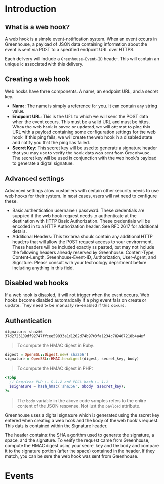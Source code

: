 # Introduction

## What is a web hook?

A web hook is a simple event-notification system. When an event occurs in Greenhouse, a payload of JSON data containing information about the event is sent via POST to a specified endpoint URL over HTTPS.

Each delivery will include a `Greenhouse-Event-ID` header. This will contain an unique id associated with this delivery.

## Creating a web hook

Web hooks have three components. A name, an endpoint URL, and a secret key.


- **Name**: The name is simply a reference for you. It can contain any string value.
- **Endpoint URL**: This is the URL to which we will send the POST data when the event occurs. This must be a valid URL and must be https. When the web hook is saved or updated, we will attempt to ping this URL with a payload containing some configuration settings for the web hook. If this ping fails, we will create the web hook in a disabled state and notify you that the ping has failed.
- **Secret Key**: This secret key will be used to generate a signature header that you may use to verify the hook data was sent from Greenhouse. The secret key will be used in conjunction with the web hook's payload to generate a digital signature.

## Advanced settings

Advanced settings allow customers with certain other security needs to use web hooks for their system. In most cases, users will not need to configure these.

- Basic authentication username / password: These credentials are supplied if the web hook request needs to authenticate at the destination with HTTP Basic Authorization. These credentials will be encoded in to a HTTP Authorization header. See RFC 2617 for additional details.
- Additional Headers: This textarea should contain any additional HTTP headers that will allow the POST request access to your environment. These headers will be included exactly as pasted, but may not include the following headers already reserved by Greenhouse: Content-Type, Content-Length, Greenhouse-Event-ID, Authorization, User-Agent, and Signature. Please consult with your technology department before including anything in this field.

## Disabled web hooks

If a web hook is disabled, it will not trigger when the event occurs. Web hooks become disabled automatically if a ping event fails on create or update. They need to be manually re-enabled if this occurs.

## Authentication

```
Signature: sha256 37d2725109df92747ffcee59833a1d1262d74b9703fa1234c789407218b4a4ef
```

> To compute the HMAC digest in Ruby:

```ruby
digest = OpenSSL::Digest.new('sha256')
signature = OpenSSL::HMAC.hexdigest(digest, secret_key, body)
```

> To compute the HMAC digest in PHP:

```php
<?php
  // Requires PHP >= 5.1.2 and PECL hash >= 1.1
  $signature = hash_hmac('sha256', $body, $secret_key);
?>
```

> The `body` variable in the above code samples refers to the entire content of the JSON response. Not just the `payload` attribute.

Greenhouse uses a digital signature which is generated using the secret key entered when creating a web hook and the body of the web hook's request. This data is contained within the Signature header.

The header contains: the SHA algorithm used to generate the signature, a space, and the signature. To verify the request came from Greenhouse, compute the HMAC digest using your secret key and the body and compare it to the signature portion (after the space) contained in the header. If they match, you can be sure the web hook was sent from Greenhouse.

# Events